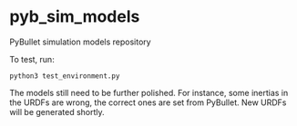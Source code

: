 # pyb_sim_models
PyBullet simulation models repository

To test, run:
```
python3 test_environment.py
```

The models still need to be further polished. For instance, some inertias in the URDFs are wrong, the correct ones are set from PyBullet. New URDFs will be generated shortly.
